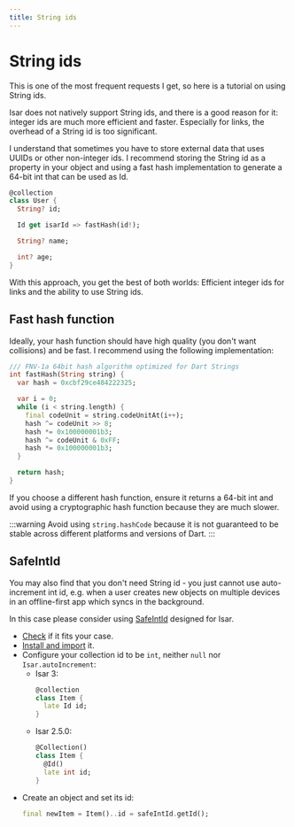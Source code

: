 ```yaml
---
title: String ids
---
```


# String ids

This is one of the most frequent requests I get, so here is a tutorial on using String ids.

Isar does not natively support String ids, and there is a good reason for it: integer ids are much more efficient and faster. Especially for links, the overhead of a String id is too significant.

I understand that sometimes you have to store external data that uses UUIDs or other non-integer ids. I recommend storing the String id as a property in your object and using a fast hash implementation to generate a 64-bit int that can be used as Id.

```dart
@collection
class User {
  String? id;

  Id get isarId => fastHash(id!);

  String? name;

  int? age;
}
```

With this approach, you get the best of both worlds: Efficient integer ids for links and the ability to use String ids.

## Fast hash function

Ideally, your hash function should have high quality (you don't want collisions) and be fast. I recommend using the following implementation:

```dart
/// FNV-1a 64bit hash algorithm optimized for Dart Strings
int fastHash(String string) {
  var hash = 0xcbf29ce484222325;

  var i = 0;
  while (i < string.length) {
    final codeUnit = string.codeUnitAt(i++);
    hash ^= codeUnit >> 8;
    hash *= 0x100000001b3;
    hash ^= codeUnit & 0xFF;
    hash *= 0x100000001b3;
  }

  return hash;
}
```

If you choose a different hash function, ensure it returns a 64-bit int and avoid using a cryptographic hash function because they are much slower.

:::warning
Avoid using `string.hashCode` because it is not guaranteed to be stable across different platforms and versions of Dart.
:::

## SafeIntId

You may also find that you don't need String id - you just cannot use auto-increment int id, e.g. when a user creates new objects on multiple devices in an offline-first app which syncs in the background.

In this case please consider using [SafeIntId](https://pub.dev/packages/safe_int_id) designed for Isar.

* [Check](https://pub.dev/packages/safe_int_id#design-and-usage) if it fits your case.
* [Install and import](https://pub.dev/packages/safe_int_id/install) it.
* Configure your collection id to be `int`, neither `null` nor `Isar.autoIncrement`:
    * Isar 3:
        ```dart
        @collection
        class Item {
          late Id id;
        }
        ```
    * Isar 2.5.0:
        ```dart
        @Collection()
        class Item {
          @Id()
          late int id;
        }
        ```
* Create an object and set its id:
    ```dart
    final newItem = Item()..id = safeIntId.getId();
    ```
